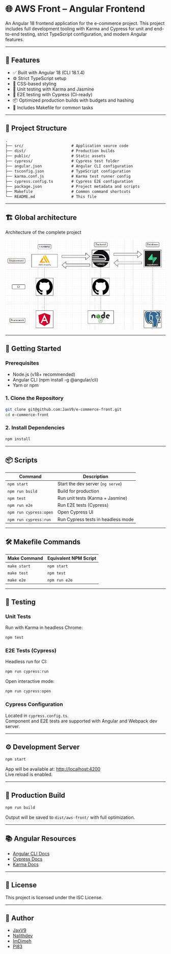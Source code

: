 # 🌐 AWS Front – Angular Frontend

An Angular 18 frontend application for the e-commerce project. This project includes full development tooling with Karma and Cypress for unit and end-to-end testing, strict TypeScript configuration, and modern Angular features.

---

## 🚀 Features

- ✅ Built with Angular 18 (CLI 18.1.4)
- ⚙️ Strict TypeScript setup
- 🌈 CSS-based styling
- 🧪 Unit testing with Karma and Jasmine
- 🧭 E2E testing with Cypress (CI-ready)
- 📦 Optimized production builds with budgets and hashing
- 🧰 Includes Makefile for common tasks

---

## 📁 Project Structure

```
.
├── src/                     # Application source code
├── dist/                    # Production builds
├── public/                  # Static assets
├── cypress/                 # Cypress test folder
├── angular.json             # Angular CLI configuration
├── tsconfig.json            # TypeScript configuration
├── karma.conf.js            # Karma test runner config
├── cypress.config.ts        # Cypress E2E configuration
├── package.json             # Project metadata and scripts
├── Makefile                 # Common command shortcuts
└── README.md                # This file
```

---

## 🏗️ Global architecture

Architecture of the complete project 

<img src="img/archi.png"></img>

---

## 🚀 Getting Started

### Prerequisites

- Node.js (v18+ recommended)
- Angular CLI (npm install -g @angular/cli)
- Yarn or npm

### 1. Clone the Repository

```bash
git clone git@github.com:JaxV9/e-commerce-front.git
cd e-commerce-front
```

### 2. Install Dependencies

```bash
npm install
```

---

## 📦 Scripts

| Command           | Description                                  |
|------------------|----------------------------------------------|
| `npm start`       | Start the dev server (`ng serve`)            |
| `npm run build`   | Build for production                         |
| `npm test`        | Run unit tests (Karma + Jasmine)             |
| `npm run e2e`     | Run E2E tests (Cypress)                      |
| `npm run cypress:open` | Open Cypress UI                        |
| `npm run cypress:run`  | Run Cypress tests in headless mode     |

---

## 🛠 Makefile Commands

| Make Command    | Equivalent NPM Script |
|----------------|------------------------|
| `make start`    | `npm start`            |
| `make test`     | `npm test`             |
| `make e2e`      | `npm run e2e`          |

---

## 🧪 Testing

### Unit Tests

Run with Karma in headless Chrome:

```bash
npm test
```

### E2E Tests (Cypress)

Headless run for CI:

```bash
npm run cypress:run
```

Open interactive mode:

```bash
npm run cypress:open
```

### Cypress Configuration

Located in `cypress.config.ts`.  
Component and E2E tests are supported with Angular and Webpack dev server.

---

## ⚙️ Development Server

```bash
npm start
```

App will be available at: [http://localhost:4200](http://localhost:4200)  
Live reload is enabled.

---

## 🔐 Production Build

```bash
npm run build
```

Output will be saved to `dist/aws-front/` with full optimization.

---

## 📚 Angular Resources

- [Angular CLI Docs](https://angular.dev/tools/cli)
- [Cypress Docs](https://docs.cypress.io/)
- [Karma Docs](https://karma-runner.github.io/)

---

## 📄 License

This project is licensed under the ISC License.

---

## 👤 Author


- <a href="https://github.com/JaxV9">JaxV9</a>
- <a href="https://github.com/Nalithdev">Nalithdev</a>
- <a href="https://github.com/ImDimeh">ImDimeh</a>
- <a href="https://github.com/Pl83">Pl83</a>
